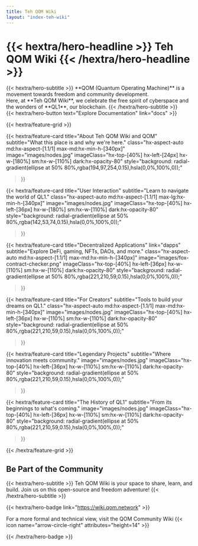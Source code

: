 ```yaml
---
title: Teh QOM Wiki
layout: "index-teh-wiki"
---
```


<div class="hx-mt-6 hx-mb-6">
<h1>
{{< hextra/hero-headline >}}
Teh QOM Wiki
{{< /hextra/hero-headline >}}
</h1>
</div>

<div class="hx-mb-12">
{{< hextra/hero-subtitle >}}
**QOM (Quantum Operating Machine)** is a movement towards freedom and community development.&nbsp;<br class="sm:hx-block hx-hidden" />
Here, at **Teh QOM Wiki**, we celebrate the free spirit of cyberspace and the wonders of **QL1**, our blockchain. 
{{< /hextra/hero-subtitle >}}
</div>

<div class="hx-mb-6">
{{< hextra/hero-button text="Explore Documentation" link="docs" >}}
</div>

{{< hextra/feature-grid >}}

  {{< hextra/feature-card
    title="About Teh QOM Wiki and QOM"
    subtitle="What this place is and why we're here."
    class="hx-aspect-auto md:hx-aspect-[1.1/1] max-md:hx-min-h-[340px]"
    image="images/nodes.jpg"
    imageClass="hx-top-[40%] hx-left-[24px] hx-w-[180%] sm:hx-w-[110%] dark:hx-opacity-80"
    style="background: radial-gradient(ellipse at 50% 80%,rgba(194,97,254,0.15),hsla(0,0%,100%,0));"
  >}}

  {{< hextra/feature-card
    title="User Interaction"
    subtitle="Learn to navigate the world of QL1."
    class="hx-aspect-auto md:hx-aspect-[1.1/1] max-lg:hx-min-h-[340px]"
    image="images/nodes.jpg"
    imageClass="hx-top-[40%] hx-left-[36px] hx-w-[180%] sm:hx-w-[110%] dark:hx-opacity-80"
    style="background: radial-gradient(ellipse at 50% 80%,rgba(142,53,74,0.15),hsla(0,0%,100%,0));"
  >}}

  {{< hextra/feature-card
    title="Decentralized Applications"
    link="dapps"
    subtitle="Explore DeFi, gaming, NFTs, DAOs, and more."
    class="hx-aspect-auto md:hx-aspect-[1.1/1] max-md:hx-min-h-[340px]"
    image="images/fox-contract-checker.png"
    imageClass="hx-top-[40%] hx-left-[36px] hx-w-[110%] sm:hx-w-[110%] dark:hx-opacity-80"
    style="background: radial-gradient(ellipse at 50% 80%,rgba(221,210,59,0.15),hsla(0,0%,100%,0));"
  >}}

  {{< hextra/feature-card
    title="For Creators"
    subtitle="Tools to build your dreams on QL1."
    class="hx-aspect-auto md:hx-aspect-[1.1/1] max-md:hx-min-h-[340px]"
    image="images/nodes.jpg"
    imageClass="hx-top-[40%] hx-left-[36px] hx-w-[110%] sm:hx-w-[110%] dark:hx-opacity-80"
    style="background: radial-gradient(ellipse at 50% 80%,rgba(221,210,59,0.15),hsla(0,0%,100%,0));"
  >}}

  {{< hextra/feature-card
    title="Legendary Projects"
    subtitle="Where innovation meets community."
    image="images/nodes.jpg"
    imageClass="hx-top-[40%] hx-left-[36px] hx-w-[110%] sm:hx-w-[110%] dark:hx-opacity-80"
    style="background: radial-gradient(ellipse at 50% 80%,rgba(221,210,59,0.15),hsla(0,0%,100%,0));"
  >}}

  {{< hextra/feature-card
    title="The History of QL1"
    subtitle="From its beginnings to what's coming."
    image="images/nodes.jpg"
    imageClass="hx-top-[40%] hx-left-[36px] hx-w-[110%] sm:hx-w-[110%] dark:hx-opacity-80"
    style="background: radial-gradient(ellipse at 50% 80%,rgba(221,210,59,0.15),hsla(0,0%,100%,0));"
  >}}

{{< /hextra/feature-grid >}}


## Be Part of the Community

<div class="hx-mb-12">
{{< hextra/hero-subtitle >}}
Teh QOM Wiki is your space to share, learn, and build. Join us on this open-source and freedom adventure! 
{{< /hextra/hero-subtitle >}}
</div>

{{< hextra/hero-badge link="https://wiki.qom.network" >}}

  <div class="hx-w-2 hx-h-2 hx-rounded-full hx-bg-primary-400"></div>
  For a more formal and technical view, visit the
  <span class="other-domain-label" >QOM Community Wiki</span>
  {{< icon name="arrow-circle-right" attributes="height=14" >}}

{{< /hextra/hero-badge >}}